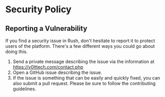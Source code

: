 # Security Policy

## Reporting a Vulnerability

If you find a security issue in Rush, don't hesitate to report it to protect users of the platform. There's a few different ways you could go about doing this.

1. Send a private message describing the issue via the information at <https://v0lttech.com/contact.php>
2. Open a GitHub issue describing the issue.
3. If the issue is something that can be easily and quickly fixed, you can also submit a pull request. Please be sure to follow the contributing guidelines.
